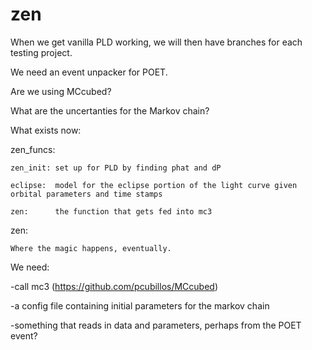 # zen

When we get vanilla PLD working, we will then have branches for each testing project.

We need an event unpacker for POET.

Are we using MCcubed?

What are the uncertanties for the Markov chain?

What exists now:

  zen_funcs:
  
    zen_init: set up for PLD by finding phat and dP
    
    eclipse:  model for the eclipse portion of the light curve given orbital parameters and time stamps
    
    zen:      the function that gets fed into mc3 
    
  zen:
  
    Where the magic happens, eventually. 
    
We need:

  -call mc3 (https://github.com/pcubillos/MCcubed)

  -a config file containing initial parameters for the markov chain

  -something that reads in data and parameters, perhaps from the POET event?
